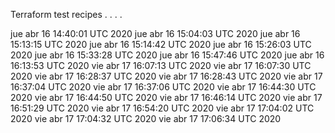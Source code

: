 Terraform test recipes
.
.
.
.














jue abr 16 14:40:01 UTC 2020
jue abr 16 15:04:03 UTC 2020
jue abr 16 15:13:15 UTC 2020
jue abr 16 15:14:42 UTC 2020
jue abr 16 15:26:03 UTC 2020
jue abr 16 15:33:28 UTC 2020
jue abr 16 15:47:46 UTC 2020
jue abr 16 16:13:53 UTC 2020
vie abr 17 16:07:13 UTC 2020
vie abr 17 16:07:30 UTC 2020
vie abr 17 16:28:37 UTC 2020
vie abr 17 16:28:43 UTC 2020
vie abr 17 16:37:04 UTC 2020
vie abr 17 16:37:06 UTC 2020
vie abr 17 16:44:30 UTC 2020
vie abr 17 16:44:50 UTC 2020
vie abr 17 16:46:14 UTC 2020
vie abr 17 16:51:29 UTC 2020
vie abr 17 16:54:20 UTC 2020
vie abr 17 17:04:02 UTC 2020
vie abr 17 17:04:32 UTC 2020
vie abr 17 17:06:34 UTC 2020
